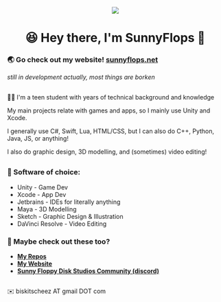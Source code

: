 <p align="center"><img src="https://github.com/user-attachments/assets/267d2fe7-def5-4b71-916a-f0ded73a4bcb"></p>

<div id="toc">
  <ul align="center" style="list-style: none">
    <summary>
      <h1>
        😆 Hey there, I'm SunnyFlops 👋
      </h1>
    </summary>
  </ul>
</div>

### 🌏 Go check out my website! [sunnyflops.net](https://sunnyflops.net)
_still in development actually, most things are borken_

##

👨‍💻 I'm a teen student with years of technical background and knowledge

My main projects relate with games and apps, so I mainly use Unity and Xcode.

I generally use C#, Swift, Lua, HTML/CSS, but I can also do C++, Python, Java, JS, or anything!

I also do graphic design, 3D modelling, and (sometimes) video editing!

##

### 🔨 Software of choice:
- Unity - Game Dev
- Xcode - App Dev
- Jetbrains - IDEs for literally anything
- Maya - 3D Modelling
- Sketch - Graphic Design & Illustration
- DaVinci Resolve - Video Editing

### 👀 Maybe check out these too?

- **[My Repos](https://github.com/SunnyFloppyDiskStudios?tab=repositories)**
- **[My Website](https://sunnyflops.net)**
- **[Sunny Floppy Disk Studios Community (discord)](https://discord.gg/SGGnUUjf7P)**

##

✉️ biskitscheez AT gmail DOT com
